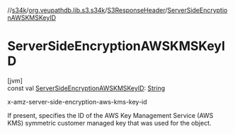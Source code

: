 //[s34k](../../../index.md)/[org.veupathdb.lib.s3.s34k](../index.md)/[S3ResponseHeader](index.md)/[ServerSideEncryptionAWSKMSKeyID](-server-side-encryption-a-w-s-k-m-s-key-i-d.md)

# ServerSideEncryptionAWSKMSKeyID

[jvm]\
const val [ServerSideEncryptionAWSKMSKeyID](-server-side-encryption-a-w-s-k-m-s-key-i-d.md): [String](https://kotlinlang.org/api/latest/jvm/stdlib/kotlin/-string/index.html)

x-amz-server-side-encryption-aws-kms-key-id

If present, specifies the ID of the AWS Key Management Service (AWS KMS) symmetric customer managed key that was used for the object.

